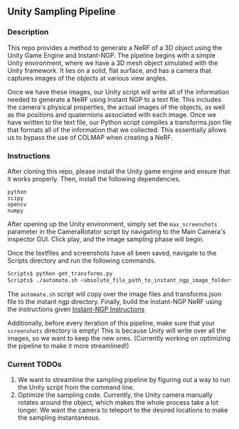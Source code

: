 ## Unity Sampling Pipeline 

### Description

This repo provides a method to generate a NeRF of a 3D object using the Unity Game Engine and Instant-NGP. The pipeline begins with a simple Unity environment, where we have a 3D mesh object simulated with the Unity framework. It lies on a solid, flat surface, and has a camera that captures images of the objects at various view angles. 

Once we have these images, our Unity script will write all of the information needed to generate a NeRF using Instant NGP to a text file. This includes the camera's physical properties, the actual images of the objects, as well as the positions and quaternions associated with each image. Once we have written to the text file, our Python script compiles a transforms.json file that formats all of the information that we collected. This essentially allows us to bypass the use of COLMAP when creating a NeRF.

### Instructions

After cloning this repo, please install the Unity game engine and ensure that it works properly. Then, install the following dependencies.

```
python
scipy
opencv
numpy
```

After opening up the Unity environment, simply set the ```max_screenshots``` parameter in the CameraRotator script by navigating to the Main Camera's inspector GUI. Click play, and the image sampling phase will begin.

Once the textfiles and screenshots have all been saved, navigate to the Scripts directory and run the following commands.
```sh
Scripts$ python get_transforms.py
Scripts$ ./automate.sh <absolute_file_path_to_instant_ngp_image_folder>
```

The ```automate.sh``` script will copy over the image files and transforms.json file to the instant ngp directory. Finally, build the Instant-NGP NeRF using the instructions given [Instant-NGP Instructions](https://github.com/NVlabs/instant-ngp)

Additionally, before every iteration of this pipeline, make sure that your ```screenshots``` directory is empty! This is because Unity will write over all the images, so we want to keep the new ones. (Currently working on optimizing the pipeline to make it more streamlined!)

### Current TODOs

1. We want to streamline the sampling pipeline by figuring out a way to run the Unity script from the command line.
2. Optimize the sampling code. Currently, the Unity camera manually rotates around the object, which makes the whole process take a lot longer. We want the camera to teleport to the desired locations to make the sampling instantaneous.